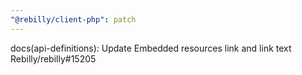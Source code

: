 ```yaml
---
"@rebilly/client-php": patch
---
```


docs(api-definitions): Update Embedded resources link and link text Rebilly/rebilly#15205
